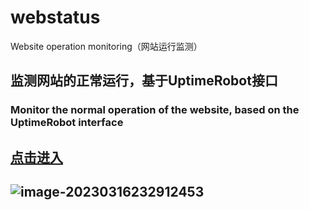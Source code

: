 # webstatus
Website operation monitoring（网站运行监测）

## 监测网站的正常运行，基于UptimeRobot接口
### Monitor the normal operation of the website, based on the UptimeRobot interface

## [点击进入](https://status.yimoorua.top/)

## ![image-20230316232912453](https://yimoorua-img.oss-cn-chengdu.aliyuncs.com/md-imgs/image-20230316232912453.png)

